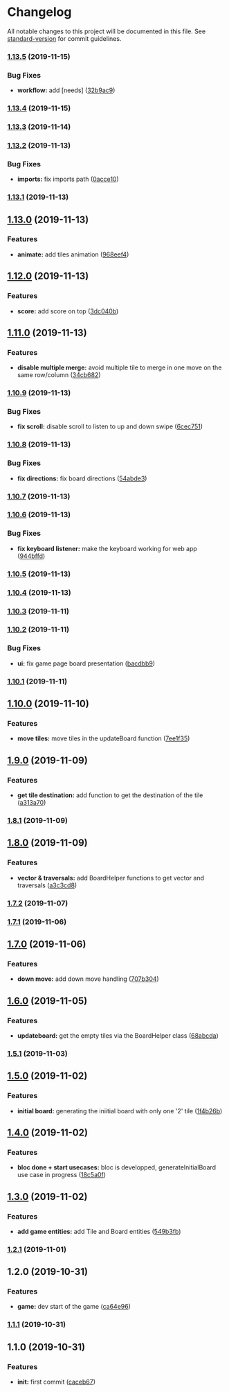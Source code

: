 # Changelog

All notable changes to this project will be documented in this file. See [standard-version](https://github.com/conventional-changelog/standard-version) for commit guidelines.

### [1.13.5](https://github.com/KiritchoukC/flutter_clean_architecture_template/compare/v1.13.4...v1.13.5) (2019-11-15)


### Bug Fixes

* **workflow:** add [needs] ([32b9ac9](https://github.com/KiritchoukC/flutter_clean_architecture_template/commit/32b9ac9))

### [1.13.4](https://github.com/KiritchoukC/flutter_clean_architecture_template/compare/v1.13.3...v1.13.4) (2019-11-15)

### [1.13.3](https://github.com/KiritchoukC/flutter_clean_architecture_template/compare/v1.13.2...v1.13.3) (2019-11-14)

### [1.13.2](https://github.com/KiritchoukC/flutter_clean_architecture_template/compare/v1.13.1...v1.13.2) (2019-11-13)


### Bug Fixes

* **imports:** fix imports path ([0acce10](https://github.com/KiritchoukC/flutter_clean_architecture_template/commit/0acce10))

### [1.13.1](https://github.com/KiritchoukC/flutter_clean_architecture_template/compare/v1.13.0...v1.13.1) (2019-11-13)

## [1.13.0](https://github.com/KiritchoukC/flutter_clean_architecture_template/compare/v1.12.0...v1.13.0) (2019-11-13)


### Features

* **animate:** add tiles animation ([968eef4](https://github.com/KiritchoukC/flutter_clean_architecture_template/commit/968eef4))

## [1.12.0](https://github.com/KiritchoukC/flutter_clean_architecture_template/compare/v1.11.0...v1.12.0) (2019-11-13)


### Features

* **score:** add score on top ([3dc040b](https://github.com/KiritchoukC/flutter_clean_architecture_template/commit/3dc040b))

## [1.11.0](https://github.com/KiritchoukC/flutter_clean_architecture_template/compare/v1.10.9...v1.11.0) (2019-11-13)


### Features

* **disable multiple merge:** avoid multiple tile to merge in one move on the same row/column ([34cb682](https://github.com/KiritchoukC/flutter_clean_architecture_template/commit/34cb682))

### [1.10.9](https://github.com/KiritchoukC/flutter_clean_architecture_template/compare/v1.10.8...v1.10.9) (2019-11-13)


### Bug Fixes

* **fix scroll:** disable scroll to listen to up and down swipe ([6cec751](https://github.com/KiritchoukC/flutter_clean_architecture_template/commit/6cec751))

### [1.10.8](https://github.com/KiritchoukC/flutter_clean_architecture_template/compare/v1.10.7...v1.10.8) (2019-11-13)


### Bug Fixes

* **fix directions:** fix board directions ([54abde3](https://github.com/KiritchoukC/flutter_clean_architecture_template/commit/54abde3))

### [1.10.7](https://github.com/KiritchoukC/flutter_clean_architecture_template/compare/v1.10.6...v1.10.7) (2019-11-13)

### [1.10.6](https://github.com/KiritchoukC/flutter_clean_architecture_template/compare/v1.10.5...v1.10.6) (2019-11-13)


### Bug Fixes

* **fix keyboard listener:** make the keyboard working for web app ([944bffd](https://github.com/KiritchoukC/flutter_clean_architecture_template/commit/944bffd))

### [1.10.5](https://github.com/KiritchoukC/flutter_clean_architecture_template/compare/v1.10.4...v1.10.5) (2019-11-13)

### [1.10.4](https://github.com/KiritchoukC/flutter_clean_architecture_template/compare/v1.10.3...v1.10.4) (2019-11-13)

### [1.10.3](https://github.com/KiritchoukC/flutter_clean_architecture_template/compare/v1.10.2...v1.10.3) (2019-11-11)

### [1.10.2](https://github.com/KiritchoukC/flutter_clean_architecture_template/compare/v1.10.1...v1.10.2) (2019-11-11)


### Bug Fixes

* **ui:** fix game page board presentation ([bacdbb9](https://github.com/KiritchoukC/flutter_clean_architecture_template/commit/bacdbb9))

### [1.10.1](https://github.com/KiritchoukC/flutter_clean_architecture_template/compare/v1.10.0...v1.10.1) (2019-11-11)

## [1.10.0](https://github.com/KiritchoukC/flutter_clean_architecture_template/compare/v1.9.0...v1.10.0) (2019-11-10)


### Features

* **move tiles:** move tiles in the updateBoard function ([7ee1f35](https://github.com/KiritchoukC/flutter_clean_architecture_template/commit/7ee1f35))

## [1.9.0](https://github.com/KiritchoukC/flutter_clean_architecture_template/compare/v1.8.1...v1.9.0) (2019-11-09)


### Features

* **get tile destination:** add function to get the destination of the tile ([a313a70](https://github.com/KiritchoukC/flutter_clean_architecture_template/commit/a313a70))

### [1.8.1](https://github.com/KiritchoukC/flutter_clean_architecture_template/compare/v1.8.0...v1.8.1) (2019-11-09)

## [1.8.0](https://github.com/KiritchoukC/flutter_clean_architecture_template/compare/v1.7.2...v1.8.0) (2019-11-09)


### Features

* **vector & traversals:** add BoardHelper functions to get vector and traversals ([a3c3cd8](https://github.com/KiritchoukC/flutter_clean_architecture_template/commit/a3c3cd8))

### [1.7.2](https://github.com/KiritchoukC/flutter_clean_architecture_template/compare/v1.7.1...v1.7.2) (2019-11-07)

### [1.7.1](https://github.com/KiritchoukC/flutter_clean_architecture_template/compare/v1.7.0...v1.7.1) (2019-11-06)

## [1.7.0](https://github.com/KiritchoukC/flutter_clean_architecture_template/compare/v1.6.0...v1.7.0) (2019-11-06)


### Features

* **down move:** add down move handling ([707b304](https://github.com/KiritchoukC/flutter_clean_architecture_template/commit/707b304))

## [1.6.0](https://github.com/KiritchoukC/flutter_clean_architecture_template/compare/v1.5.1...v1.6.0) (2019-11-05)


### Features

* **updateboard:** get the empty tiles via the BoardHelper class ([68abcda](https://github.com/KiritchoukC/flutter_clean_architecture_template/commit/68abcda))

### [1.5.1](https://github.com/KiritchoukC/flutter_clean_architecture_template/compare/v1.5.0...v1.5.1) (2019-11-03)

## [1.5.0](https://github.com/KiritchoukC/flutter_clean_architecture_template/compare/v1.4.0...v1.5.0) (2019-11-02)


### Features

* **initial board:** generating the iniitial board with only one '2' tile ([1f4b26b](https://github.com/KiritchoukC/flutter_clean_architecture_template/commit/1f4b26b))

## [1.4.0](https://github.com/KiritchoukC/flutter_clean_architecture_template/compare/v1.3.0...v1.4.0) (2019-11-02)


### Features

* **bloc done + start usecases:** bloc is developped, generateInitialBoard use case in progress ([18c5a0f](https://github.com/KiritchoukC/flutter_clean_architecture_template/commit/18c5a0f))

## [1.3.0](https://github.com/KiritchoukC/flutter_clean_architecture_template/compare/v1.2.1...v1.3.0) (2019-11-02)


### Features

* **add game entities:** add Tile and Board entities ([549b3fb](https://github.com/KiritchoukC/flutter_clean_architecture_template/commit/549b3fb))

### [1.2.1](https://github.com/KiritchoukC/flutter_clean_architecture_template/compare/v1.2.0...v1.2.1) (2019-11-01)

## 1.2.0 (2019-10-31)


### Features

* **game:** dev start of the game ([ca64e96](https://github.com/KiritchoukC/flutter_clean_architecture_template/commit/ca64e96))

### [1.1.1](https://github.com/KiritchoukC/flutter_clean_architecture_template/compare/v1.1.0...v1.1.1) (2019-10-31)

## 1.1.0 (2019-10-31)


### Features

* **init:** first commit ([caceb67](https://github.com/KiritchoukC/flutter_clean_architecture_template/commit/caceb67))
